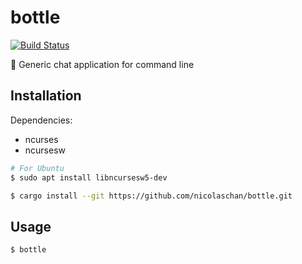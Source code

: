 # bottle
[![Build Status](https://travis-ci.org/nicolaschan/bottle.svg?branch=master)](https://travis-ci.org/nicolaschan/bottle)

🍾 Generic chat application for command line
## Installation
Dependencies:
- ncurses
- ncursesw

```bash
# For Ubuntu
$ sudo apt install libncursesw5-dev
```

```bash
$ cargo install --git https://github.com/nicolaschan/bottle.git
```

## Usage
```bash
$ bottle
```
